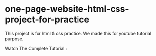 # one-page-website-html-css-project-for-practice
This project is for html &amp; css practice. We made this for youtube tutorial purpose.

Watch The Complete Tutorial : 
